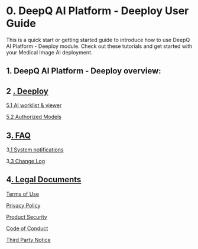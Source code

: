 # 0. DeepQ AI Platform - Deeploy User Guide

This is a quick start or getting started guide to introduce how to use DeepQ AI Platform - Deeploy module. Check out these tutorials and get started with your Medical Image AI deployment.

## 1. DeepQ AI Platform - Deeploy overview:

## 2 [. Deeploy](5.-deeploy)

[5.1 AI worklist & viewer](5.1-ai-worklist-and-viewer.md)

[5.2 Authorized Models](broken-reference)

## 3[. FAQ](faq/)

3[.1 System notifications](faq/ai-training-related-issues.md)

3[.3 Change Log](faq/6.3-change-log)

## 4[. Legal Documents](legal-documents.md)

[Terms of Use](legal-documents.md#7.1-terms-of-use)

[Privacy Policy](legal-documents.md#7.2-privacy-policy)

[Product Security](legal-documents.md#7.3-product-security)

[Code of Conduct](legal-documents.md#7.4-code-of-conduct)

[Third Party Notice](legal-documents.md#7.5-third-party-notice)
